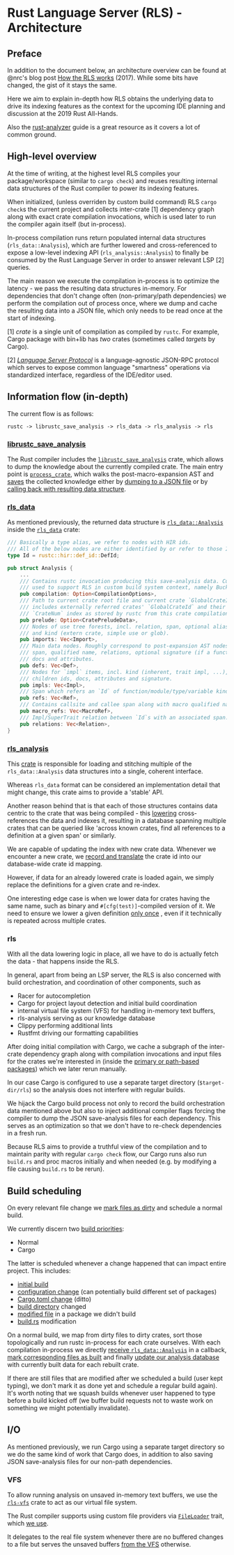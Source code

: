 # Rust Language Server (RLS) - Architecture

## Preface
In addition to the document below, an architecture overview can be found at @nrc's blog post [How the RLS works](https://www.ncameron.org/blog/how-the-rls-works/) (2017). While some bits have changed, the gist of it stays the same.

Here we aim to explain in-depth how RLS obtains the underlying data to drive its indexing features as the context for the upcoming IDE planning and discussion at the 2019 Rust All-Hands.

Also the [rust-analyzer](https://github.com/rust-analyzer/rust-analyzer/blob/e0d8c86563b72e5414cf10fe16da5e88201447e2/guide.md) guide is a great resource as it covers a lot of common ground.

## High-level overview

At the time of writing, at the highest level RLS compiles your package/workspace (similar to `cargo check`) and reuses resulting internal data structures of the Rust compiler to power its indexing features.

When initialized, (unless overriden by custom build command) RLS `cargo check`s the current project and collects inter-crate [1] dependency graph along with exact crate compilation invocations, which is used later to run the compiler again itself (but in-process).

In-process compilation runs return populated internal data structures (`rls_data::Analysis`), which are further lowered and cross-referenced to expose a low-level indexing API (`rls_analysis::Analysis`) to finally be consumed by the Rust Language Server in order to answer relevant LSP [2] queries.

The main reason we execute the compilation in-process is to optimize the
latency - we pass the resulting data structures in-memory. For dependencies that
don't change often (non-primary/path dependencies) we perform the compilation out of process
once, where we dump and cache the resulting data into a JSON file, which only needs to be read once at the start of indexing.

[1] *crate* is a single unit of compilation as compiled by `rustc`. For example, Cargo package with bin+lib has *two* crates (sometimes called *targets* by Cargo).

[2] [*Language Server Protocol*](https://microsoft.github.io/language-server-protocol/specification) is a language-agnostic JSON-RPC protocol which serves to expose common language "smartness" operations via standardized interface, regardless of the IDE/editor used.

## Information flow (in-depth)
The current flow is as follows:
```
rustc -> librustc_save_analysis -> rls_data -> rls_analysis -> rls
```

### [librustc_save_analysis](https://github.com/rust-lang/rust/tree/master/src/librustc_save_analysis)

The Rust compiler includes the [`librustc_save_analysis`](https://github.com/rust-lang/rust/tree/master/src/librustc_save_analysis) crate, which allows to dump the knowledge about the currently compiled crate. The main entry point is [`process_crate`](https://github.com/rust-lang/rust/blob/7164a9f151a56316a382d8bc2b15ccf373e129ca/src/librustc_save_analysis/lib.rs#L1119), which walks the post-macro-expansion AST and [saves](https://github.com/rust-lang/rust/blob/7164a9f151a56316a382d8bc2b15ccf373e129ca/src/librustc_save_analysis/lib.rs#L1146) the collected knowledge either by [dumping to a JSON file](https://github.com/rust-lang/rust/blob/7164a9f151a56316a382d8bc2b15ccf373e129ca/src/librustc_save_analysis/lib.rs#L1074-L1090) or by [calling back with resulting data structure](https://github.com/rust-lang/rust/blob/7164a9f151a56316a382d8bc2b15ccf373e129ca/src/librustc_save_analysis/lib.rs#L1092-L1117).

### [rls_data](https://github.com/rust-dev-tools/rls-data)

As mentioned previously, the returned data structure is [`rls_data::Analysis`](https://github.com/rust-dev-tools/rls-data/blob/9edbe8b4947c10ef670c4723be375c6944cab640/src/lib.rs#L30-L48) inside the [`rls_data`](https://github.com/rust-dev-tools/rls-data) crate:
```rust
/// Basically a type alias, we refer to nodes with HIR ids.
/// All of the below nodes are either identified by or refer to those IDs.
type Id = rustc::hir::def_id::DefId;

pub struct Analysis {
    ...
    /// Contains rustc invocation producing this save-analysis data. Currently
    /// used to support RLS in custom build system context, namely Buck).
    pub compilation: Option<CompilationOptions>,
    /// Path to current crate root file and current crate `GlobalCrateId`. Also
    /// includes externally referred crates' `GlobalCrateId` and their local
    /// `CrateNum` index as stored by rustc from this crate compilation PoV.
    pub prelude: Option<CratePreludeData>,
    /// Nodes of use tree forests, incl. relation, span, optional alias value
    /// and kind (extern crate, simple use or glob).
    pub imports: Vec<Import>,
    /// Main data nodes. Roughly correspond to post-expansion AST nodes, incl.
    /// span, qualified name, relations, optional signature (if a function),
    /// docs and attributes.
    pub defs: Vec<Def>,
    /// Nodes for `impl` items, incl. kind (inherent, trait impl, ...), span,
    /// children ids, docs, attributes and signature.
    pub impls: Vec<Impl>,
    /// Span which refers an `Id` of function/module/type/variable kind.
    pub refs: Vec<Ref>,
    /// Contains callsite and callee span along with macro qualified name.
    pub macro_refs: Vec<MacroRef>,
    /// Impl/SuperTrait relation between `Id`s with an associated span.
    pub relations: Vec<Relation>,
}
```

### [rls_analysis](https://github.com/rust-dev-tools/rls-analysis)

This [crate](https://github.com/rust-dev-tools/rls-analysis) is responsible for loading and stitching multiple of
the `rls_data::Analysis` data structures into a single, coherent interface.

Whereas `rls_data` format can be considered an implementation detail that might
change, this crate aims to provide a 'stable' API.

Another reason behind that is that each of those structures contains data centric
to the crate that was being compiled - this [lowering](https://github.com/rust-dev-tools/rls-analysis/blob/bd82c9b38b56e53bbfb199569a32b392056964fd/src/lowering.rs#L167)
cross-references the data
and indexes it, resulting in a database spanning multiple crates that can be
queried like 'across known crates, find all references to a definition at a
given span' or similarly.

We are capable of updating the index with new crate data. Whenever we encounter
a new crate, we [record and translate](https://github.com/rust-dev-tools/rls-analysis/blob/bd82c9b38b56e53bbfb199569a32b392056964fd/src/lowering.rs#L131-L154)
the crate id into our database-wide crate id mapping.

However, if data for an already lowered crate is loaded again, we simply
replace the definitions for a given crate and re-index.

One interesting edge case is when we lower data for crates having the same name, such
as binary and `#[cfg(test)]`-compiled version of it. We need to ensure we lower a given definition
[only once](https://github.com/rust-dev-tools/rls-analysis/blob/bd82c9b38b56e53bbfb199569a32b392056964fd/src/lowering.rs#L258-L263)
, even if it technically is repeated across multiple crates.

### rls

With all the data lowering logic in place, all we have to do is actually fetch
the data - that happens inside the RLS.

In general, apart from being an LSP server, the RLS is also concerned with
build orchestration, and coordination of other components, such as
* Racer for autocompletion
* Cargo for project layout detection and initial build coordination
* internal virtual file system (VFS) for handling in-memory text buffers,
* rls-analysis serving as our knowledge database
* Clippy performing additional lints
* Rustfmt driving our formatting capabilities

After doing initial compilation with Cargo, we cache a subgraph of the inter-crate
dependency graph along with compilation invocations and input files for the
crates we're interested in (inside the [primary or path-based packages](https://github.com/rust-lang/rls/blob/d7c2eb8b641ae7e6d7145c268249f28efcf5467c/src/build/cargo.rs#L376-L381))
which we later rerun manually.

In our case Cargo is configured to use a separate target directory
(`$target-dir/rls`) so the analysis does not interfere with regular builds.

We hijack the Cargo build process not only to record the build orchestration
data mentioned above but also to inject additional compiler flags forcing the compiler
to dump the JSON save-analysis files for each dependency. This serves as an
optimization so that we don't have to re-check dependencies in a fresh run.

Because RLS aims to provide a truthful view of the compilation and to maintain
parity with regular `cargo check` flow, our Cargo runs also run `build.rs` and
proc macros initially and when needed (e.g. by modifying a file causing
`build.rs` to be rerun).

## Build scheduling

On every relevant file change we [mark files as dirty](https://github.com/rust-lang/rls/blob/d7c2eb8b641ae7e6d7145c268249f28efcf5467c/src/actions/notifications.rs#L131) and schedule a normal build.

We currently discern two [build priorities](https://github.com/rust-lang/rls/blob/67bce0bdcf2db1d3c05bb1a3d87df9e66eaec7db/src/build/mod.rs#L124-L133):
* Normal
* Cargo

The latter is scheduled whenever a change happened that can impact entire
project. This includes:
* [initial build](https://github.com/rust-lang/rls/blob/67f2a86c13a34dcb231436c2f1db8900fece3c09/src/actions/mod.rs#L331)
* [configuration change](https://github.com/rust-lang/rls/blob/67f2a86c13a34dcb231436c2f1db8900fece3c09/src/actions/notifications.rs#L207)
(can potentially build different set of packages)
* [Cargo.toml change](https://github.com/rust-lang/rls/blob/67f2a86c13a34dcb231436c2f1db8900fece3c09/src/actions/notifications.rs#L273)
(ditto)
* [build directory](https://github.com/rust-lang/rls/blob/67bce0bdcf2db1d3c05bb1a3d87df9e66eaec7db/src/build/mod.rs#L479-L486) changed
* [modified file](https://github.com/rust-lang/rls/blob/d6570bc62575e03412340e55620cbf24fe59f772/src/build/cargo_plan.rs#L379-L383) in a package we didn't build
* [build.rs](https://github.com/rust-lang/rls/blob/d6570bc62575e03412340e55620cbf24fe59f772/src/build/cargo_plan.rs#L392-L396) modification

On a normal build, we map from dirty files to dirty crates, sort those
topologically and run rustc in-process for each crate ourselves.
With each compilation in-process we directly
[receive `rls_data::Analysis`](https://github.com/rust-lang/rls/blob/41bc0bf70bbbc8661f0c7f9cef700be5e105a926/src/build/rustc.rs#L334-L347)
in a callback,
[mark corresponding files as built](https://github.com/rust-lang/rls/blob/67bce0bdcf2db1d3c05bb1a3d87df9e66eaec7db/src/build/mod.rs#L493-L505)
and finally
[update our analysis database](https://github.com/rust-lang/rls/blob/d7c2eb8b641ae7e6d7145c268249f28efcf5467c/src/actions/post_build.rs#L208-L223)
with currently built data for each rebuilt crate.

If there are still files that are modified after we scheduled a build (user kept
typing), we don't mark it as done yet and schedule a regular build again).
It's worth noting that we squash builds whenever user happened to type before
a build kicked off (we buffer build requests not to waste work on something we
might potentially invalidate).

## I/O

As mentioned previously, we run Cargo using a separate target directory so we
do the same kind of work that Cargo does, in addition to also saving
JSON save-analysis files for our non-path dependencies.

### VFS

To allow running analysis on unsaved in-memory text buffers, we use the
[`rls-vfs`](https://github.com/rust-dev-tools/rls-vfs)
crate to act as our virtual file system.

The Rust compiler supports using custom file providers via [`FileLoader`](https://github.com/rust-lang/rust/blob/79d8a0fcefa5134db2a94739b1d18daa01fc6e9f/src/libsyntax/source_map.rs#L58-L68) trait, which [we use](https://github.com/rust-lang/rls/blob/67bce0bdcf2db1d3c05bb1a3d87df9e66eaec7db/src/build/rustc.rs#L385-L402).

It delegates to the real file system
whenever there are no buffered changes to a file but serves the unsaved buffers [from the VFS](https://github.com/rust-lang/rls/blob/67bce0bdcf2db1d3c05bb1a3d87df9e66eaec7db/src/build/rustc.rs#L79) otherwise.
